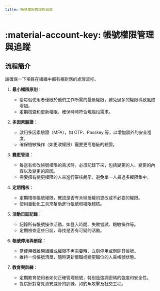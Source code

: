 ```yaml
---
title: 帳號權限管理與追蹤
---
```


# :material-account-key: 帳號權限管理與追蹤

## 流程簡介

請確保一下項目在組織中都有相對應的處理流程。

1. **最小權限原則**：
    - 給每個使用者僅限於他們工作所需的最低權限，避免過多的權限導致風險增加。
    - 定期檢查和更新權限，確保時時符合現階段需求。

2. **多因素驗證**：
    - 啟用多因素驗證（MFA），如 OTP、Passkey 等，以增加額外的安全程度。
    - 確保機敏操作（如更改權限）需要更高層級的驗證。

3. **變更管理**：
    - 每當有修改帳號權限的需求時，必須記錄下來，包括變更的人、變更的內容以及變更的原因。
    - 需要擁有變更權限的人來進行審核裁示，避免單一人員過多權限集中。

4. **定期稽核**：
    - 定期稽核帳號權限，確認是否有未經授權的更改或不必要的權限。
    - 使用自動化工具來幫助進行帳號和權限稽核。

5. **活動日誌記錄**：
    - 記錄所有帳號操作活動，如登入時間、失敗嘗試、機敏操作等。
    - 定期檢查這些日誌，尋找是否有可疑的活動。

6. **帳號停用與刪除**：
    - 當使用者離開組織或權限不再需要時，立刻停用或刪除其帳號。
    - 維持一份帳號清單，隨時更新離職或變更職位的人員帳號狀態。

7. **教育與訓練**：
    - 定期教育使用者如何正確管理帳號，特別是強調密碼的強度和安全性。
    - 提供針對常見資安威脅的訓練，如釣魚攻擊及社交工程。
